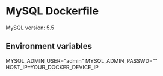 # MySQL Dockerfile

MySQL version: 5.5

## Environment variables

MYSQL_ADMIN_USER="admin"
MYSQL_ADMIN_PASSWD=""
HOST_IP=YOUR_DOCKER_DEVICE_IP
